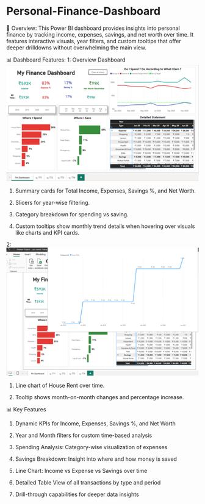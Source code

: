 # Personal-Finance-Dashboard 
🔸 Overview:
 This Power BI dashboard provides insights into personal finance by tracking income, expenses, savings, and net worth over time. It features interactive visuals, year filters, and custom tooltips that offer deeper 
 drilldowns without overwhelming the main view.
 
 📊 Dashboard Features:
  1: Overview Dashboard
  ![image alt](https://github.com/Tanvi-1306/Personal-Finance-Dashboard/blob/10fd135f44cf70fa4106e10d7b68a42836145ff2/Screenshot%20(105).png)
 
  1. Summary cards for Total Income, Expenses, Savings %, and Net Worth.

  2. Slicers for year-wise filtering.

  3. Category breakdown for spending vs saving.

  4. Custom tooltips show monthly trend details when hovering over visuals like charts and KPI cards.

  2: 
 ![image alt](https://github.com/Tanvi-1306/Personal-Finance-Dashboard/blob/831e5e82927fa055f1d03841e787cda836f3dccb/Screenshot%20(106).png)
  1. Line chart of House Rent over time.

  2. Tooltip shows month-on-month changes and percentage increase.


  
  
 

📊 Key Features
1. Dynamic KPIs for Income, Expenses, Savings %, and Net Worth

2. Year and Month filters for custom time-based analysis

3. Spending Analysis: Category-wise visualization of expenses

4. Savings Breakdown: Insight into where and how money is saved

5. Line Chart: Income vs Expense vs Savings over time

6. Detailed Table View of all transactions by type and period

7. Drill-through capabilities for deeper data insights
